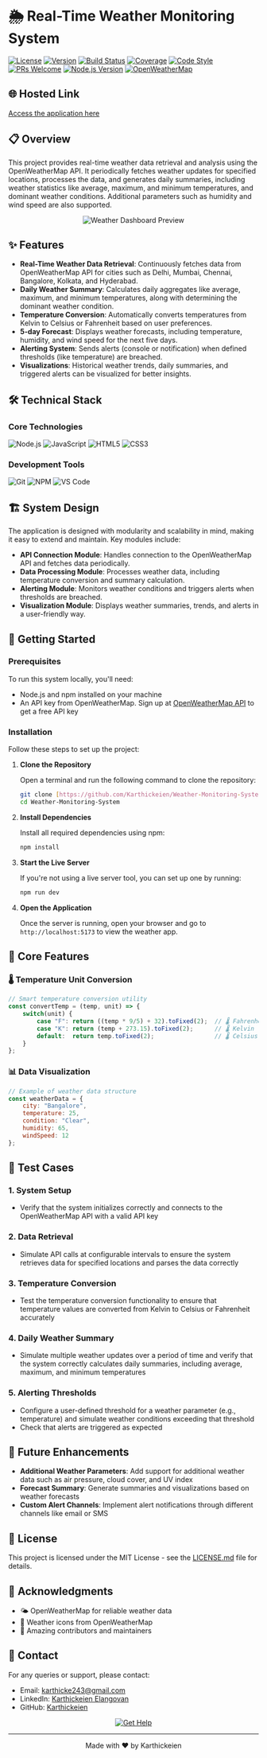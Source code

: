 # 🌦️ Real-Time Weather Monitoring System

[![License](https://img.shields.io/badge/license-MIT-blue.svg)](LICENSE)
[![Version](https://img.shields.io/badge/version-1.0.0-brightgreen.svg)](https://github.com/yourusername/weather-monitoring-system)
[![Build Status](https://img.shields.io/badge/build-passing-success.svg)](https://github.com/yourusername/weather-monitoring-system/actions)
[![Coverage](https://img.shields.io/badge/coverage-85%25-success.svg)](https://github.com/yourusername/weather-monitoring-system/coverage)
[![Code Style](https://img.shields.io/badge/code%20style-standard-brightgreen.svg)](https://standardjs.com)
[![PRs Welcome](https://img.shields.io/badge/PRs-welcome-brightgreen.svg)](http://makeapullrequest.com)
[![Node.js Version](https://img.shields.io/badge/node-%3E%3D%2012.0.0-brightgreen.svg)](https://nodejs.org/)
[![OpenWeatherMap](https://img.shields.io/badge/Powered%20by-OpenWeatherMap-orange.svg)](https://openweathermap.org/)

## 🌐 Hosted Link
[Access the application here](https://yourapplication.com)

## 📋 Overview
This project provides real-time weather data retrieval and analysis using the OpenWeatherMap API. It periodically fetches weather updates for specified locations, processes the data, and generates daily summaries, including weather statistics like average, maximum, and minimum temperatures, and dominant weather conditions. Additional parameters such as humidity and wind speed are also supported.
<p align="center">
  <img src="/api/placeholder/800/400" alt="Weather Dashboard Preview">
</p>

## ✨ Features

* **Real-Time Weather Data Retrieval**: Continuously fetches data from OpenWeatherMap API for cities such as Delhi, Mumbai, Chennai, Bangalore, Kolkata, and Hyderabad.
* **Daily Weather Summary**: Calculates daily aggregates like average, maximum, and minimum temperatures, along with determining the dominant weather condition.
* **Temperature Conversion**: Automatically converts temperatures from Kelvin to Celsius or Fahrenheit based on user preferences.
* **5-day Forecast**: Displays weather forecasts, including temperature, humidity, and wind speed for the next five days.
* **Alerting System**: Sends alerts (console or notification) when defined thresholds (like temperature) are breached.
* **Visualizations**: Historical weather trends, daily summaries, and triggered alerts can be visualized for better insights.
  
## 🛠️ Technical Stack

### Core Technologies
![Node.js](https://img.shields.io/badge/Node.js-339933?style=for-the-badge&logo=nodedotjs&logoColor=white)
![JavaScript](https://img.shields.io/badge/JavaScript-F7DF1E?style=for-the-badge&logo=javascript&logoColor=black)
![HTML5](https://img.shields.io/badge/HTML5-E34F26?style=for-the-badge&logo=html5&logoColor=white)
![CSS3](https://img.shields.io/badge/CSS3-1572B6?style=for-the-badge&logo=css3&logoColor=white)

### Development Tools
![Git](https://img.shields.io/badge/Git-F05032?style=for-the-badge&logo=git&logoColor=white)
![NPM](https://img.shields.io/badge/npm-CB3837?style=for-the-badge&logo=npm&logoColor=white)
![VS Code](https://img.shields.io/badge/VS_Code-007ACC?style=for-the-badge&logo=visual-studio-code&logoColor=white)

## 🏗 System Design
The application is designed with modularity and scalability in mind, making it easy to extend and maintain. Key modules include:

* **API Connection Module**: Handles connection to the OpenWeatherMap API and fetches data periodically.
* **Data Processing Module**: Processes weather data, including temperature conversion and summary calculation.
* **Alerting Module**: Monitors weather conditions and triggers alerts when thresholds are breached.
* **Visualization Module**: Displays weather summaries, trends, and alerts in a user-friendly way.
  
## 🚀 Getting Started

### Prerequisites
To run this system locally, you'll need:

* Node.js and npm installed on your machine
* An API key from OpenWeatherMap. Sign up at [OpenWeatherMap API](https://openweathermap.org/api) to get a free API key

### Installation

Follow these steps to set up the project:

1. **Clone the Repository**

   Open a terminal and run the following command to clone the repository:
   ```bash
   git clone [https://github.com/Karthickeien/Weather-Monitoring-System.git]
   cd Weather-Monitoring-System
   ```
2. **Install Dependencies**

   Install all required dependencies using npm:
   ```bash
   npm install
   ```

3. **Start the Live Server**

   If you're not using a live server tool, you can set up one by running:
   ```bash
   npm run dev
   ```

4. **Open the Application**

   Once the server is running, open your browser and go to `http://localhost:5173` to view the weather app.

## 🎯 Core Features

### 🌡️ Temperature Unit Conversion
```javascript
// Smart temperature conversion utility
const convertTemp = (temp, unit) => {
    switch(unit) {
        case "F": return ((temp * 9/5) + 32).toFixed(2);  // 🌡️ Fahrenheit
        case "K": return (temp + 273.15).toFixed(2);      // 🌡️ Kelvin
        default:  return temp.toFixed(2);                 // 🌡️ Celsius
    }
};
```

### 📊 Data Visualization
```javascript
// Example of weather data structure
const weatherData = {
    city: "Bangalore",
    temperature: 25,
    condition: "Clear",
    humidity: 65,
    windSpeed: 12
};
```

## 🧪 Test Cases

### 1. System Setup
* Verify that the system initializes correctly and connects to the OpenWeatherMap API with a valid API key

### 2. Data Retrieval
* Simulate API calls at configurable intervals to ensure the system retrieves data for specified locations and parses the data correctly

### 3. Temperature Conversion
* Test the temperature conversion functionality to ensure that temperature values are converted from Kelvin to Celsius or Fahrenheit accurately

### 4. Daily Weather Summary
* Simulate multiple weather updates over a period of time and verify that the system correctly calculates daily summaries, including average, maximum, and minimum temperatures

### 5. Alerting Thresholds
* Configure a user-defined threshold for a weather parameter (e.g., temperature) and simulate weather conditions exceeding that threshold
* Check that alerts are triggered as expected

## 🔮 Future Enhancements

* **Additional Weather Parameters**: Add support for additional weather data such as air pressure, cloud cover, and UV index
* **Forecast Summary**: Generate summaries and visualizations based on weather forecasts
* **Custom Alert Channels**: Implement alert notifications through different channels like email or SMS

## 📜 License

This project is licensed under the MIT License - see the [LICENSE.md](LICENSE.md) file for details.

## 🙏 Acknowledgments

- 🌤️ OpenWeatherMap for reliable weather data
- 🎨 Weather icons from OpenWeatherMap
- 👥 Amazing contributors and maintainers

## 📧 Contact
For any queries or support, please contact:
* Email: karthicke243@gmail.com
* LinkedIn: [Karthickeien Elangovan](https://www.linkedin.com/in/karthickeien-elangovan/)
* GitHub: [Karthickeien](https://github.com/Karthickeien)

<p align="center">
  <a href="https://github.com/Karthickeien/weather-monitoring-system/issues">
    <img src="https://img.shields.io/badge/Ask%20for-Help-blue?style=for-the-badge&logo=github" alt="Get Help">
  </a>
</p>

---

<p align="center">
  Made with ❤️ by Karthickeien
</p>
